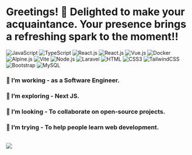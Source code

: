 ### <h1>Greetings! 🌟 Delighted to make your acquaintance. Your presence brings a refreshing spark to the moment!!</h1>

![JavaScript](https://img.shields.io/badge/JavaScript-F7DF1E?style=flat-square&logo=javascript&logoColor=black)
![TypeScript](https://img.shields.io/badge/TypeScript-007ACC?style=flat-square&logo=typescript&logoColor=white)
![React.js](https://img.shields.io/badge/React.js-0081CB?style=flat-square&logo=react&logoColor=61DAFB)
![React.js](https://img.shields.io/badge/Next.JS-000000?style=flat-square&logo=next.js&logoColor=61DAFB)
![Vue.js](https://img.shields.io/badge/Vue.js-35495E?style=flat-square&logo=vue.js&logoColor=4FC08D)
![Docker](https://img.shields.io/badge/Docker-0CC1F3?style=flat-square&logo=docker&logoColor=white)
![Alpine.js](https://img.shields.io/badge/Alpine.js-663399?style=flat-square&logo=alpine.js&logoColor=white)
![Vite](https://img.shields.io/badge/Vite-593D88?style=flat-square&logo=vite&logoColor=white)
![Node.js](https://img.shields.io/badge/Node.js-43853D?style=flat-square&logo=node.js&logoColor=white)
![Laravel](https://img.shields.io/badge/Laravel-FF2D20?style=flat-square&logo=laravel&logoColor=white)
![HTML](https://img.shields.io/badge/HTML5-E34F26?style=flat-square&logo=html5&logoColor=white)
![CSS3](https://img.shields.io/badge/CSS3-1572B6?style=flat-square&logo=css3&logoColor=white)
![TailwindCSS](https://img.shields.io/badge/Tailwind_CSS-38B2AC?style=flat-square&logo=tailwind-css&logoColor=white)
![Bootstrap](https://img.shields.io/badge/Bootstrap-563D7C?style=flat-square&logo=bootstrap&logoColor=white)
![MySQL](https://img.shields.io/badge/MySQL-005C84?style=flat-square&logo=mysql&logoColor=white)

### 🔭 I’m working - as a Software Engineer. 
### 🌱 I’m exploring - Next JS. 
### 👯 I’m looking - To collaborate on open-source projects. 
### 🤔 I’m trying - To help people learn web development. 
<br />
<a href="https://www.linkedin.com/in/sakib12345/">
<img src="https://github.com/SakibAlIslam/SakibAlIslam/blob/main/github%20image.jpg?raw=true" />
</a>
